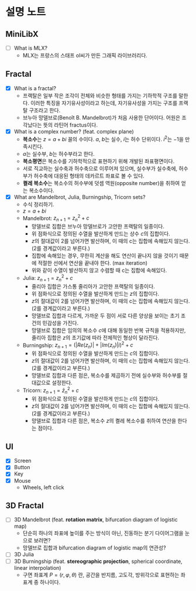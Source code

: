 # 설명 노트
## MiniLibX
- [ ] What is MLX?
  - MLX는 프랑스의 스태프 ol씨가 만든 그래픽 라이브러리다.
## Fractal
- [x] What is a fractal?
  - 프랙탈은 일부 작은 조각이 전체와 비슷한 형태를 가지는 기하학적 구조를 말한다. 이러한 특징을 자기유사성이라고 하는데, 자기유사성을 가지는 구조를 프랙탈 구조라고 한다.
  - 브누아 망델브로(Benoît B. Mandelbrot)가 처음 사용한 단어이다. 어원은 조각났다는 뜻의 라틴어 fractus이다.
- [x] What is a complex number? (feat. complex plane)
  - **복소수**는 $z = a + bi$ 꼴의 수이다. $a$, $b$는 실수, $i$는 허수 단위이다. $i^2$는 $-1$을 만족시킨다.
  - $a$는 실수부, $b$는 허수부라고 한다.
  - **복소평면**은 복소수를 기하학적으로 표현하기 위해 개발된 좌표평면이다.
  - 서로 직교하는 실수축과 허수축으로 이루어져 있으며, 실수부가 실수축에, 허수부가 허수축에 대응된 형태의 데카르트 좌표로 볼 수 있다.
  - **켤레 복소수**는 복소수의 허수부에 덧셈 역원(opposite number)을 취하여 얻는 복소수이다.
- [x] What are Mandelbrot, Julia, Burningship, Tricorn sets?
  - 수식 정리하기.
  - $z = a + bi$
  - Mandelbrot: $z_{n+1} = z_n ^2 + c$
    - 망델브로 집합은 브누아 망델브로가 고안한 프랙탈의 일종이다.
	- 위 점화식으로 정의된 수열을 발산하게 만드는 상수 $c$의 집합이다.
	- $z$의 절대값이 2를 넘어가면 발산하며, 이 때의 c는 집합에 속해있지 않는다. (2를 경계값이라고 부른다.)
	- 집합에 속해있는 경우, 무한히 계산을 해도 연산이 끝나지 않을 것이기 때문에 적절한 선에서 연산을 끝내야 한다. (max iteration)
	- 위와 같이 수열이 발산하지 않고 수렴할 때 c는 집합에 속해있다.
  - Julia: $z_{n+1} = z_n ^2 + c$
    - 줄리아 집합은 가스통 줄리아가 고안한 프랙탈의 일종이다.
    - 위 점화식으로 정의된 수열을 발산하게 만드는 $z$의 집합이다.
	- $z$의 절대값이 2를 넘어가면 발산하며, 이 때의 c는 집합에 속해있지 않는다. (2를 경계값이라고 부른다.)
	- 망델브로 집합과 다르게, 가까운 두 점이 서로 다른 양상을 보이는 초기 조건의 민감성을 가진다.
	- 망델브로 집합은 임의의 복소수 $c$에 대해 동일한 반복 규칙을 적용하지만, 줄리아 집합은 $z$의 초기값에 따라 전체적인 형상이 달라진다.
  - Burningship: $z_{n+1} = (|Re(z_n)| + |Im(z_n)|i)^2 + c$
    - 위 점화식으로 정의된 수열을 발산하게 만드는 $c$의 집합이다.
	- $z$의 절대값이 2를 넘어가면 발산하며, 이 때의 c는 집합에 속해있지 않는다. (2를 경계값이라고 부른다.)
	- 망델브로 집합과 다른 점은, 복소수를 제곱하기 전에 실수부와 허수부를 절대값으로 설정한다.
  - Tricorn: $z_{n+1} = \bar{z}_n ^2 + c$
    - 위 점화식으로 정의된 수열을 발산하게 만드는 $c$의 집합이다.
	- $z$의 절대값이 2를 넘어가면 발산하며, 이 때의 c는 집합에 속해있지 않는다. (2를 경계값이라고 부른다.)
	- 망델브로 집합과 다른 점은, 복소수 $z$의 켤레 복소수를 취하여 연산을 한다는 점이다.

## UI
- [x] Screen
- [x] Button
- [x] Key
- [x] Mouse
  - Wheels, left click

## 3D Fractal
- [ ] 3D Mandelbrot (feat. **rotation matrix**, bifurcation diagram of logistic map)
	- 단순히 하나의 좌표에 높이를 주는 방식이 아닌, 진동하는 분기 다이어그램을 눈으로 보려면?
	- 망델브로 집합과 bifurcation diagram of logistic map의 연관성?
- [ ] 3D Julia
- [ ] 3D Burningship (feat. **stereographic projection**, spherical coordinate, linear interpolation)
	- 구면 좌표계 $P = (r, φ, θ)$ 란, 공간을 반지름, 고도각, 방위각으로 표현하는 좌표계 중 하나이다.
